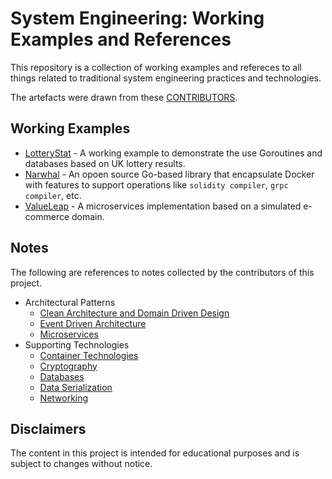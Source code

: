 # System Engineering: Working Examples and References

This repository is a collection of working examples and refereces to all things related to traditional system engineering practices and technologies.

The artefacts were drawn from these [CONTRIBUTORS](./CONTRIBUTORS).

## Working Examples

* [LotteryStat](https://github.com/paulwizviz/lotterystat) - A working example to demonstrate the use Goroutines and databases based on UK lottery results.
* [Narwhal](https://github.com/paulwizviz/narwhal) - An opoen source Go-based library that encapsulate Docker with features to support operations like `solidity compiler`, `grpc compiler`, etc.
* [ValueLeap](https://github.com/paulwizviz/valueleap) - A microservices implementation based on a simulated e-commerce domain.

## Notes

The following are references to notes collected by the contributors of this project.

* Architectural Patterns
  * [Clean Architecture and Domain Driven Design](https://github.com/paulwizviz/learn-clean-architecture)
  * [Event Driven Architecture](./notes/eda.md)
  * [Microservices](./notes/microservices/doc.md)
* Supporting Technologies
  * [Container Technologies](./notes/container.md)
  * [Cryptography](./notes/crypto.md)
  * [Databases](./notes/databases.md)
  * [Data Serialization](./notes/serialization.md)
  * [Networking](./notes/networking.md)

## Disclaimers

The content in this project is intended for educational purposes and is subject to changes without notice.
